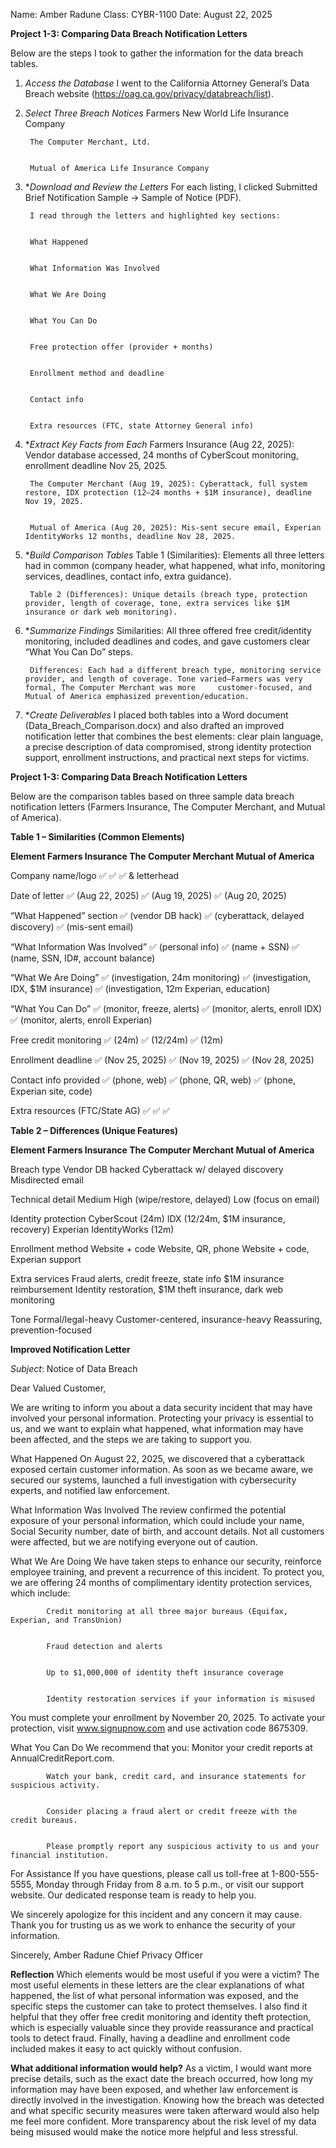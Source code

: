 Name: Amber Radune
Class: CYBR-1100
Date: August 22, 2025

**Project 1-3: Comparing Data Breach Notification Letters**

Below are the steps I took to gather the information for the data breach tables.

1. *Access the Database*
        I went to the California Attorney General’s Data Breach website (https://oag.ca.gov/privacy/databreach/list).


2. *Select Three Breach Notices*
        Farmers New World Life Insurance Company


        The Computer Merchant, Ltd.


        Mutual of America Life Insurance Company


3. **Download and Review the Letters*
        For each listing, I clicked Submitted Brief Notification Sample → Sample of Notice (PDF).


        I read through the letters and highlighted key sections:


        What Happened
   
   
        What Information Was Involved
   
   
        What We Are Doing
   
   
        What You Can Do
   
   
        Free protection offer (provider + months)
   
   
        Enrollment method and deadline
   
   
        Contact info
   
   
        Extra resources (FTC, state Attorney General info)


4. **Extract Key Facts from Each*
        Farmers Insurance (Aug 22, 2025): Vendor database accessed, 24 months of CyberScout monitoring, enrollment deadline Nov 25, 2025.
   
   
        The Computer Merchant (Aug 19, 2025): Cyberattack, full system restore, IDX protection (12–24 months + $1M insurance), deadline Nov 19, 2025.
   
   
        Mutual of America (Aug 20, 2025): Mis-sent secure email, Experian IdentityWorks 12 months, deadline Nov 28, 2025.


5. **Build Comparison Tables*
        Table 1 (Similarities): Elements all three letters had in common (company header, what happened, what info, monitoring services, deadlines, contact info, extra guidance).


        Table 2 (Differences): Unique details (breach type, protection provider, length of coverage, tone, extra services like $1M insurance or dark web monitoring).


6. **Summarize Findings*
        Similarities: All three offered free credit/identity monitoring, included deadlines and codes, and gave customers clear “What You Can Do” steps.


        Differences: Each had a different breach type, monitoring service provider, and length of coverage. Tone varied—Farmers was very formal, The Computer Merchant was more     customer-focused, and Mutual of America emphasized prevention/education.


7. **Create Deliverables*
        I placed both tables into a Word document (Data_Breach_Comparison.docx) and also drafted an improved notification letter that combines the best elements: clear plain language, a precise description of data compromised, strong identity protection support, enrollment instructions, and practical next steps for victims.


**Project 1-3: Comparing Data Breach Notification Letters**

Below are the comparison tables based on three sample data breach notification letters (Farmers Insurance, The Computer Merchant, and Mutual of America).

**Table 1 – Similarities (Common Elements)**

**Element                                               Farmers Insurance                                  The Computer Merchant                                  Mutual of America**

  Company name/logo                                            ✅                                                    ✅                                                 ✅
  & letterhead

  Date of letter                                        ✅ (Aug 22, 2025)                                    ✅ (Aug 19, 2025)                                   ✅ (Aug 20, 2025)

  “What Happened” section                              ✅ (vendor DB hack)                            ✅ (cyberattack, delayed discovery)                       ✅ (mis-sent email)

  “What Information Was Involved”                       ✅ (personal info)                                     ✅ (name + SSN)                           ✅ (name, SSN, ID#, account balance)

  “What We Are Doing”                            ✅ (investigation, 24m monitoring)                  ✅ (investigation, IDX, $1M insurance)           ✅ (investigation, 12m Experian, education)

  “What You Can Do”                                 ✅ (monitor, freeze, alerts)                        ✅ (monitor, alerts, enroll IDX)                ✅ (monitor, alerts, enroll Experian)

  Free credit monitoring                                    ✅ (24m)                                              ✅ (12/24m)                                         ✅ (12m)

  Enrollment deadline                                   ✅ (Nov 25, 2025)                                     ✅ (Nov 19, 2025)                                 ✅ (Nov 28, 2025)

  Contact info provided                                  ✅ (phone, web)                                     ✅ (phone, QR, web)                          ✅ (phone, Experian site, code)

  Extra resources (FTC/State AG)                               ✅                                                    ✅                                                   ✅




**Table 2 – Differences (Unique Features)**

**Element                                          Farmers Insurance                                     The Computer Merchant                                   Mutual of America**

  Breach type                                      Vendor DB hacked                                      Cyberattack w/ delayed discovery                        Misdirected email

  Technical detail                                 Medium                                                High (wipe/restore, delayed)                            Low (focus on email)

  Identity protection                              CyberScout (24m)                                      IDX (12/24m, $1M insurance, recovery)                   Experian IdentityWorks (12m)

  Enrollment method                                Website + code                                        Website, QR, phone                                      Website + code, Experian support

  Extra services                                   Fraud alerts, credit freeze, state info               $1M insurance reimbursement                             Identity restoration, $1M theft
                                                                                                                                                                 insurance, dark web monitoring

  Tone                                             Formal/legal-heavy                                    Customer-centered, insurance-heavy                      Reassuring, prevention-focused






**Improved Notification Letter**

*Subject*: Notice of Data Breach

Dear Valued Customer,

We are writing to inform you about a data security incident that may have involved your personal information. Protecting your privacy is essential to us, and we want to explain what happened, what information may have been affected, and the steps we are taking to support you.

What Happened
    On August 22, 2025, we discovered that a cyberattack exposed certain customer information. As soon as we became aware, we secured our systems, launched a full investigation with cybersecurity experts, and notified law enforcement.

What Information Was Involved
    The review confirmed the potential exposure of your personal information, which could include your name, Social Security number, date of birth, and account details. Not all customers were affected, but we are notifying everyone out of caution.

What We Are Doing
    We have taken steps to enhance our security, reinforce employee training, and prevent a recurrence of this incident. To protect you, we are offering 24 months of complimentary identity protection services, which include:
    
            Credit monitoring at all three major bureaus (Equifax, Experian, and TransUnion)


            Fraud detection and alerts


            Up to $1,000,000 of identity theft insurance coverage


            Identity restoration services if your information is misused


You must complete your enrollment by November 20, 2025. To activate your protection, visit www.signupnow.com and use activation code 8675309.

What You Can Do
We recommend that you:
            Monitor your credit reports at AnnualCreditReport.com.


            Watch your bank, credit card, and insurance statements for suspicious activity.


            Consider placing a fraud alert or credit freeze with the credit bureaus.


            Please promptly report any suspicious activity to us and your financial institution.


For Assistance
If you have questions, please call us toll-free at 1-800-555-5555, Monday through Friday from 8 a.m. to 5 p.m., or visit our support website. Our dedicated response team is ready to help you.

We sincerely apologize for this incident and any concern it may cause. Thank you for trusting us as we work to enhance the security of your information.

Sincerely,
Amber Radune
Chief Privacy Officer


**Reflection**
Which elements would be most useful if you were a victim?
The most useful elements in these letters are the clear explanations of what happened, the list of what personal information was exposed, and the specific steps the customer can take to protect themselves. I also find it helpful that they offer free credit monitoring and identity theft protection, which is especially valuable since they provide reassurance and practical tools to detect fraud. Finally, having a deadline and enrollment code included makes it easy to act quickly without confusion.

**What additional information would help?**
As a victim, I would want more precise details, such as the exact date the breach occurred, how long my information may have been exposed, and whether law enforcement is directly involved in the investigation. Knowing how the breach was detected and what specific security measures were taken afterward would also help me feel more confident. More transparency about the risk level of my data being misused would make the notice more helpful and less stressful.
